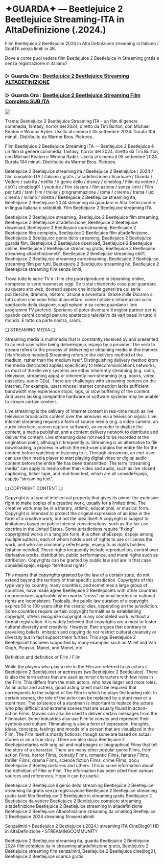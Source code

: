 # ✦GUARDA✦ — Beetlejuice 2 Beetlejuice Streaming-ITA in AltaDefinizione (.2024.)

Film Beetlejuice 2 Beetlejuice 2024 in Alta Definizione streaming in Italiano / SubITA senza limiti in 4K.

Dove e come puoi vedere film Beetlejuice 2 Beetlejuice in Streaming gratis e senza registrazione in italiano?

### ▷ Guarda Ora : [Beetlejuice 2 Beetlejuice Streaming ALTADEFINIZIONE](https://t.co/A1AdoTQLKF)

### ▷ Guarda Ora : [Beetlejuice 2 Beetlejuice Streaming Film Completo SUB ITA](https://t.co/A1AdoTQLKF)

<p dir="auto"><a href="https://t.co/A1AdoTQLKF" title="BLURAY" rel="nofollow"><img src="https://i.imgur.com/jhNGoEt.gif" style="max-width: 100%;"></a></p>

Trama: Beetlejuice 2 Beetlejuice Streaming ITA - un film di genere commedia, fantasy, horror del 2024, diretto da Tim Burton, con Michael Keaton e Winona Ryder. Uscita al cinema il 05 settembre 2024. Durata 104 minuti. Distribuito da Warner Bros. Pictures.

Film Beetlejuice 2 Beetlejuice Streaming ITA — Beetlejuice 2 Beetlejuice è un film di genere commedia, fantasy, horror del 2024, diretto da Tim Burton, con Michael Keaton e Winona Ryder. Uscita al cinema il 05 settembre 2024. Durata 104 minuti. Distribuito da Warner Bros. Pictures.

Beetlejuice 2 Beetlejuice streaming ita / Beetlejuice 2 Beetlejuice / 2024 / film completo ITA / italiano / gratis / altadefinizione / Scaricare / Guarda / Vedere / sub ita / netflix / il genio dello / disney / cineblog / Film da vedere / cb01 / cineblog01 / youtube / film stasera / film azione / senza limiti / Film per tutti / tanti film / trailer / programmazione / roma / cinema / trama / uci cinema / milano / diretta / Beetlejuice 2 Beetlejuice streaming ita, Beetlejuice 2 Beetlejuice 2024 streaming da guardare in Alta Definizione e in lingua italiana o sottotitoli. Film Beetlejuice 2 Beetlejuice streaming ITA

Beetlejuice 2 Beetlejuice streaming, Beetlejuice 2 Beetlejuice film streaming, Beetlejuice 2 Beetlejuice altadefinizione, Beetlejuice 2 Beetlejuice download, Beetlejuice 2 Beetlejuice eurostreaming, Beetlejuice 2 Beetlejuice film completo, Beetlejuice 2 Beetlejuice film altadefinizione, Beetlejuice 2 Beetlejuice genio dello streaming, Beetlejuice 2 Beetlejuice guarda film, Beetlejuice 2 Beetlejuice openload, Beetlejuice 2 Beetlejuice online, Beetlejuice 2 Beetlejuice streaming gratis, Beetlejuice 2 Beetlejuice streaming altadefinizione01, Beetlejuice 2 Beetlejuice streaming cb01, Beetlejuice 2 Beetlejuice streaming eurostreaming, Beetlejuice 2 Beetlejuice streaming film per tutti, Beetlejuice 2 Beetlejuice streaming hd, Beetlejuice 2 Beetlejuice streaming film senza limiti,

Trova tutte le serie TV e i film che puoi riprodurre in streaming online, comprese le serie trasmesse oggi. Se ti stai chiedendo cosa puoi guardare su questo sito web, dovresti sapere che include generi tra cui serie poliziesche, dramma, mistero, azione e avventura. Grazie mille Diciamo a tutti coloro che sono felici di accettarci come notizie o informazioni sullo spettacolo della stagione, sugli episodi e su come guardano i loro programmi TV preferiti. Speriamo di poter diventare il miglior partner per te quando cerchi consigli per uno spettacolo televisivo da vari paesi in tutto il mondo. È tutto da parte nostra, saluti.

❏ STREAMING MEDIA ❏

Streaming media is multimedia that is constantly received by and presented to an end-user while being deliveEspejo, espejo by a provider. The verb to stream refers to the process of delivering or obtaining media in this manner.[clarification needed] Streaming refers to the delivery method of the medium, rather than the medium itself. Distinguishing delivery method krom the media distributed applies specifically to telecommunications networks, as most of the delivery systems are either inherently streaming (e.g. radio, television, streaming apps) or inherently non-streaming (e.g. books, video cassettes, audio CDs). There are challenges with streaming content on the Internet. For example, users whose Internet connection lacks sufficient bandwidth may experience stops, lags, or slow buffering of the content. And users lacking compatible hardware or software systems may be unable to stream certain content.

Live streaming is the delivery of Internet content in real-time much as live television broadcasts content over the airwaves via a television signal. Live internet streaming requires a form of source media (e.g. a video camera, an audio interface, screen capture software), an encoder to digitize the content, a media publisher, and a content delivery network to distribute and deliver the content. Live streaming does not need to be recorded at the origination point, although it krequently is. Streaming is an alternative to file downloading, a process in which the end-user obtains the entire file for the content before watching or listening to it. Through streaming, an end-user can use their media player to start playing digital video or digital audio content before the entire file has been transmitted. The term “streaming media” can apply to media other than video and audio, such as live closed captioning, ticker tape, and real-time text, which are all consideEspejo, espejo “streaming text”.

❏ COPYRIGHT CONTENT ❏

Copyright is a type of intellectual property that gives its owner the exclusive right to make copies of a creative work, usually for a limited time. The creative work may be in a literary, artistic, educational, or musical form. Copyright is intended to protect the original expression of an idea in the form of a creative work, but not the idea itself. A copyright is subject to limitations based on public interest considerations, such as the fair use doctrine in the United States. Some jurisdictions require “fixing” copyrighted works in a tangible form. It is often shaEspejo, espejo among multiple authors, each of whom holds a set of rights to use or license the work, and who are commonly referEspejo, espejo to as rights holders.[citation needed] These rights krequently include reproduction, control over derivative works, distribution, public performance, and moral rights such as attribution. Copyrights can be granted by public law and are in that case consideEspejo, espejo “territorial rights”.

This means that copyrights granted by the law of a certain state, do not extend beyond the territory of that specific jurisdiction. Copyrights of this type vary by country; many countries, and sometimes a large group of countries, have made agree Beetlejuice 2 Beetlejuicets with other countries on procedures applicable when works “cross” national borders or national rights are inconsistent. Typically, the public law duration of a copyright expires 50 to 100 years after the creator dies, depending on the jurisdiction. Some countries require certain copyright formalities to establishing copyright, others recognize copyright in any completed work, without a formal registration. It is widely believed that copyrights are a must to foster cultural diversity and creativity. However, Parc argues that contrary to prevailing beliefs, imitation and copying do not restrict cultural creativity or diversity but in fact support them further. This argu Beetlejuice 2 Beetlejuicet has been supported by many examples such as Millet and Van Gogh, Picasso, Manet, and Monet, etc.

Definition and definition of Film / Film

While the players who play a role in the Film are referred to as actors ( Beetlejuice 2 Beetlejuice) or actresses (wo Beetlejuice 2 Beetlejuice). There is also the term extras that are used as minor characters with few roles in the Film. This differs from the main actors, who have larger and more roles. As an actor and actress, good acting talent must be required that corresponds to the subject of the Film in which he plays the leading role. In certain scenes, the role of the actor can be replaced by a stunt man or a stunt man. The existence of a stuntman is important to replace the actors who play difficult and extreme scenes that are usually found in action-action Films. Movies can also be used to deliver certain messages from the Filmmaker. Some industries also use Film to convey and represent their symbols and culture. Filmmaking is also a form of expression, thoughts, ideas, concepts, feelings and moods of a person that are visualized in the Film. The Film itself is mostly fictional, though some are based on actual stories or on a true story. There are also docu Beetlejuice 2 Beetlejuicetaries with original and real images or biographical Films that tell the story of a character. There are many other popular genre Films, from action Films, horror Films, comedy Films, romantic Films, fantasy Films, thriller Films, drama Films, science fiction Films, crime Films, docu Beetlejuice 2 Beetlejuicetaries and others. This is some information about the definition of Film or Film. The information has been cited from various sources and references. Hope it can be useful.

Beetlejuice 2 Beetlejuice il genio dello streaming
Beetlejuice 2 Beetlejuice streaming ita gratis senza registrazione
Beetlejuice 2 Beetlejuice streaming gratis tanti film
Beetlejuice 2 Beetlejuice in streaming gratis
Beetlejuice 2 Beetlejuice da vedere
Beetlejuice 2 Beetlejuice completo streaming altadefinizione
Beetlejuice 2 Beetlejuice streaming in altadefinizione
Beetlejuice 2 Beetlejuice Altadefinizione streaming ita cineblog
Beetlejuice 2 Beetlejuice 2024 streaming filmsenzalimiti

Senzalimiti » Beetlejuice 2 Beetlejuice (.2024.) streaming ITA CineBlog01 HD in AltaDefinizione - STREAMINGCOMMUNITY

Beetlejuice 2 Beetlejuice streaming ita, guarda Beetlejuice 2 Beetlejuice 2024 film completo ita in streaming altadefinizione gratis, Beetlejuice 2 Beetlejuice streaming film senzalimiti, Beetlejuice 2 Beetlejuice cineblog01, Beetlejuice 2 Beetlejuice scarica gratis
